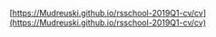 [https://Mudreuski.github.io/rsschool-2019Q1-cv/cv](https://Mudreuski.github.io/rsschool-2019Q1-cv/cv)
